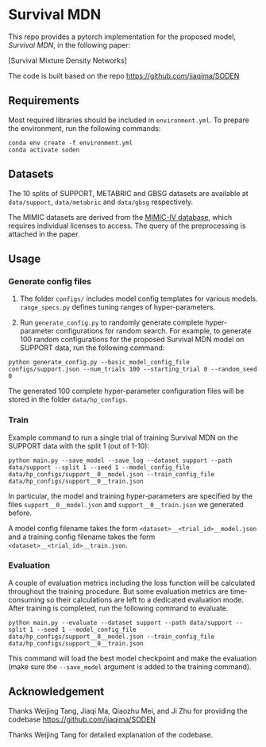# Survival MDN

This repo provides a pytorch implementation for the proposed model, *Survival MDN*, in the following paper:

[Survival Mixture Density Networks]

The code is built based on the repo https://github.com/jiaqima/SODEN

## Requirements

Most required libraries should be included in `environment.yml`. To prepare the environment, run the following commands:
```shell
conda env create -f environment.yml
conda activate soden
```

## Datasets
The 10 splits of SUPPORT, METABRIC and GBSG datasets are available at `data/support`, `data/metabric` and `data/gbsg` respectively.

The MIMIC datasets are derived from the [MIMIC-IV database](https://mimic.physionet.org/gettingstarted/access/), which requires individual licenses to access. The query of the preprocessing is attached in the paper.

## Usage
### Generate config files
1. The folder `configs/` includes model config templates for various models. `range_specs.py` defines tuning ranges of hyper-parameters.

2. Run `generate_config.py` to randomly generate complete hyper-parameter configurations for random search. For example, to generate 100 random configurations for the proposed Survival MDN model on SUPPORT data, run the following command:
```shell
python generate_config.py --basic_model_config_file configs/support.json --num_trials 100 --starting_trial 0 --random_seed 0
```
The generated 100 complete hyper-parameter configuration files will be stored in the folder `data/hp_configs`.

### Train
Example command to run a single trial of training Survival MDN on the SUPPORT data with the split 1 (out of 1-10):
```shell
python main.py --save_model --save_log --dataset support --path data/support --split 1 --seed 1 --model_config_file data/hp_configs/support__0__model.json --train_config_file data/hp_configs/support__0__train.json
```
In particular, the model and training hyper-parameters are specified by the files `support__0__model.json` and `support__0__train.json` we generated before. 

A model config filename takes the form `<dataset>__<trial_id>__model.json` and a training config filename takes the form `<dataset>__<trial_id>__train.json`.

### Evaluation
A couple of evaluation metrics including the loss function will be calculated throughout the training procedure. But some evaluation metrics are time-consuming so their calculations are left to a dedicated evaluation mode. After training is completed, run the following command to evaluate.
```shell
python main.py --evaluate --dataset support --path data/support --split 1 --seed 1 --model_config_file data/hp_configs/support__0__model.json --train_config_file data/hp_configs/support__0__train.json
```
This command will load the best model checkpoint and make the evaluation (make sure the `--save_model` argument is added to the training command).


## Acknowledgement
Thanks Weijing Tang, Jiaqi Ma, Qiaozhu Mei, and Ji Zhu for providing the codebase https://github.com/jiaqima/SODEN 

Thanks Weijing Tang for detailed explanation of the codebase.

